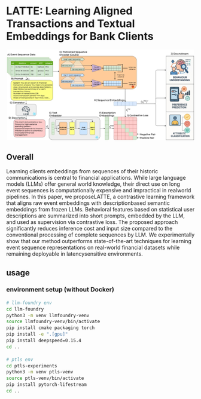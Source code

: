 # LATTE: Learning Aligned Transactions and Textual Embeddings for Bank Clients
<p align="center">
  <img src="assets/LATTE_pipeline.jpg" alt="latte" width="500"/>
</p>

## Overall
Learning clients embeddings from sequences
of their historic communications is central to
financial applications. While large language
models (LLMs) offer general world knowledge,
their direct use on long event sequences is computationally expensive and impractical in realworld pipelines. In this paper, we proposeLATTE, a contrastive learning framework that
aligns raw event embeddings with descriptionbased semantic embeddings from frozen LLMs.
Behavioral features based on statistical user descriptions are summarized into short prompts,
embedded by the LLM, and used as supervision
via contrastive loss. The proposed approach
significantly reduces inference cost and input
size compared to the conventional processing
of complete sequences by LLM. We experimentally show that our method outperforms
state-of-the-art techniques for learning event sequence representations on real-world financial
datasets while remaining deployable in latencysensitive environments.



## usage


### environment setup (without Docker)
```sh
# llm-foundry env
cd llm-foundry
python3 -m venv llmfoundry-venv
source llmfoundry-venv/bin/activate
pip install cmake packaging torch
pip install -e ".[gpu]"
pip install deepspeed=0.15.4
cd ..

# ptls env
cd ptls-experiments
python3 -m venv ptls-venv
source ptls-venv/bin/activate
pip install pytorch-lifestream
cd ..
```
